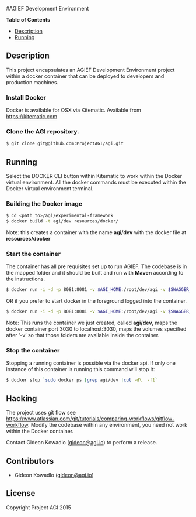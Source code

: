 #AGIEF Development Environment

**Table of Contents**
- [Description](#markdown-header-description)
- [Running](#markdown-header-running)

## Description

This project encapsulates an AGIEF Development Environment project within a docker container that can be deployed to developers and production machines. 

### Install Docker
Docker is available for OSX via Kitematic. Available from https://kitematic.com

### Clone the AGI repository.
```sh
$ git clone git@github.com:ProjectAGI/agi.git
```

## Running
Select the DOCKER CLI button within Kitematic to work within the Docker virtual environment.
All the docker commands must be executed within the Docker virtual environment terminal.

### Building the Docker image
```sh
$ cd <path_to>/agi/experimental-framework
$ docker build -t agi/dev resources/docker/
```

Note: this creates a container with the name **agi/dev** with the docker file at **resources/docker**

### Start the container
The container has all pre requisites set up to run AGIEF. 
The codebase is in the mapped folder and it should be built and run with **Maven** according to the instructions. 

```sh
$ docker run -i -d -p 8081:8081 -v $AGI_HOME:/root/dev/agi -v $SWAGGER_HOME:/root/dev/swagger-codegen agi/dev 
```

OR if you prefer to start docker in the foreground logged into the container.
```sh
$ docker run -i -d -p 8081:8081 -v $AGI_HOME:/root/dev/agi -v $SWAGGER_HOME:/root/dev/swagger-codegen agi/dev bash
```

Note: This runs the container we just created, called **agi/dev**, maps the docker container port 3030 to localhost:3030, maps the volumes specified after ‘-v’ so that those folders are available inside the container.

### Stop the container
Stopping a running container is possible via the docker api. If only one instance of this container is running this command will stop it:
```sh
$ docker stop `sudo docker ps |grep agi/dev |cut -d\  -f1`
```

## Hacking
The project uses git flow see https://www.atlassian.com/git/tutorials/comparing-workflows/gitflow-workflow.
Modify the codebase within any environment, you need not work within the Docker container.

Contact Gideon Kowadlo (gideon@agi.io) to perform a release.

## Contributors
* Gideon Kowadlo (gideon@agi.io) 

## License
Copyright Project AGI 2015
